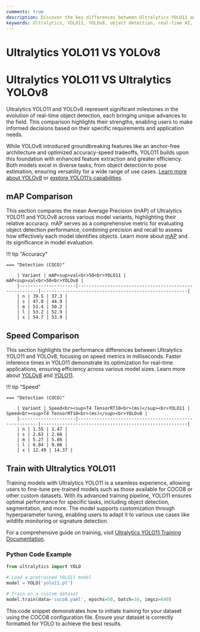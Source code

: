 ```yaml
---
comments: true
description: Discover the key differences between Ultralytics YOLO11 and YOLOv8 in this comprehensive comparison. Learn how these cutting-edge models stack up in terms of accuracy, speed, and efficiency for object detection, real-time AI, and various computer vision tasks. Explore their performance across diverse applications, from edge AI to large-scale deployments.
keywords: Ultralytics, YOLO11, YOLOv8, object detection, real-time AI, edge AI, computer vision, model comparison, artificial intelligence, AI models
---
```


# Ultralytics YOLO11 VS YOLOv8

# Ultralytics YOLO11 VS Ultralytics YOLOv8

Ultralytics YOLO11 and YOLOv8 represent significant milestones in the evolution of real-time object detection, each bringing unique advances to the field. This comparison highlights their strengths, enabling users to make informed decisions based on their specific requirements and application needs.

While YOLOv8 introduced groundbreaking features like an anchor-free architecture and optimized accuracy-speed tradeoffs, YOLO11 builds upon this foundation with enhanced feature extraction and greater efficiency. Both models excel in diverse tasks, from object detection to pose estimation, ensuring versatility for a wide range of use cases. [Learn more about YOLOv8](https://docs.ultralytics.com/models/yolov8/) or [explore YOLO11’s capabilities](https://docs.ultralytics.com/models/yolo11/).

## mAP Comparison

This section compares the mean Average Precision (mAP) of Ultralytics YOLO11 and YOLOv8 across various model variants, highlighting their relative accuracy. mAP serves as a comprehensive metric for evaluating object detection performance, combining precision and recall to assess how effectively each model identifies objects. Learn more about [mAP](https://www.ultralytics.com/glossary/mean-average-precision-map) and its significance in model evaluation.

!!! tip "Accuracy"

    === "Detection (COCO)"

    	| Variant | mAP<sup>val<br>50<br>YOLO11 | mAP<sup>val<br>50<br>YOLOv8 |
    	|---------------------|-------------------------------------------------------|-------------------------------------------------------|
    	| n | 39.5 | 37.3 |
    	| s | 47.0 | 44.9 |
    	| m | 51.4 | 50.2 |
    	| l | 53.2 | 52.9 |
    	| x | 54.7 | 53.9 |


## Speed Comparison

This section highlights the performance differences between Ultralytics YOLO11 and YOLOv8, focusing on speed metrics in milliseconds. Faster inference times in YOLO11 demonstrate its optimization for real-time applications, ensuring efficiency across various model sizes. Learn more about [YOLOv8](https://docs.ultralytics.com/models/yolov8/) and [YOLO11](https://www.ultralytics.com/blog/ultralytics-yolo11-has-arrived-redefine-whats-possible-in-ai).

!!! tip "Speed"

    === "Detection (COCO)"

    	| Variant | Speed<br><sup>T4 TensorRT10<br>(ms)</sup><br>YOLO11 | Speed<br><sup>T4 TensorRT10<br>(ms)</sup><br>YOLOv8 |
    	|---------------------|-------------------------------------------------------|-------------------------------------------------------|
    	| n | 1.55 | 1.47 |
    	| s | 2.63 | 2.66 |
    	| m | 5.27 | 5.86 |
    	| l | 6.84 | 9.06 |
    	| x | 12.49 | 14.37 |

## Train with Ultralytics YOLO11

Training models with Ultralytics YOLO11 is a seamless experience, allowing users to fine-tune pre-trained models such as those available for COCO8 or other custom datasets. With its advanced training pipeline, YOLO11 ensures optimal performance for specific tasks, including object detection, segmentation, and more. The model supports customization through hyperparameter tuning, enabling users to adapt it to various use cases like wildlife monitoring or signature detection.

For a comprehensive guide on training, visit [Ultralytics YOLO11 Training Documentation](https://docs.ultralytics.com/modes/train/).

### Python Code Example

```python
from ultralytics import YOLO

# Load a pretrained YOLO11 model
model = YOLO('yolo11.pt')

# Train on a custom dataset
model.train(data='coco8.yaml', epochs=50, batch=16, imgsz=640)
```

This code snippet demonstrates how to initiate training for your dataset using the COCO8 configuration file. Ensure your dataset is correctly formatted for YOLO to achieve the best results.
